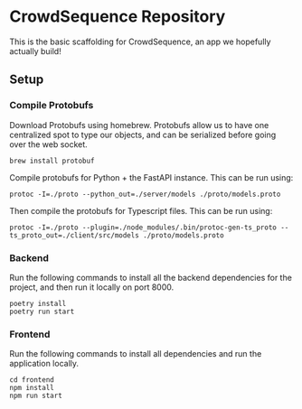 # CrowdSequence Repository

This is the basic scaffolding for CrowdSequence, an app we hopefully actually build!

## Setup

### Compile Protobufs

Download Protobufs using homebrew. Protobufs allow us to have one centralized spot to type our objects, and can be serialized before going over the web socket.
```
brew install protobuf
```

Compile protobufs for Python + the FastAPI instance. This can be run using:
```
protoc -I=./proto --python_out=./server/models ./proto/models.proto
```

Then compile the protobufs for Typescript files. This can be run using:
```
protoc -I=./proto --plugin=./node_modules/.bin/protoc-gen-ts_proto --ts_proto_out=./client/src/models ./proto/models.proto 
```

### Backend

Run the following commands to install all the backend dependencies for the project, and then run it locally on port 8000.

```
poetry install
poetry run start
```

### Frontend 

Run the following commands to install all dependencies and run the application locally.

```
cd frontend 
npm install
npm run start
```
